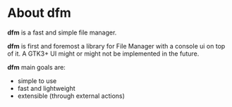 # About dfm

**dfm** is a fast and simple file manager.

**dfm** is first and foremost a library for File Manager with a console ui on top of it. A GTK3+ UI might or might not
be implemented in the future.

**dfm** main goals are:

* simple to use
* fast and lightweight
* extensible (through external actions)
